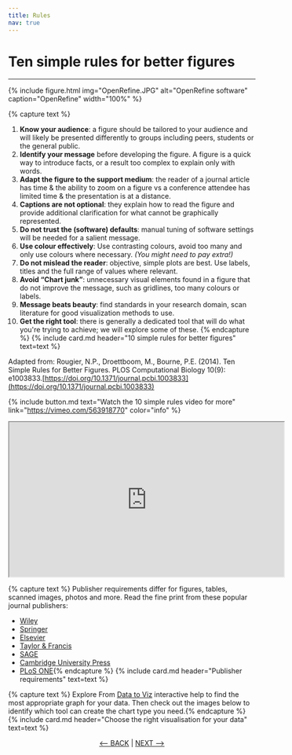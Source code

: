 ```yaml
---
title: Rules
nav: true
---
```

# Ten simple rules for better figures

-----

{% include figure.html img="OpenRefine.JPG" alt="OpenRefine software" caption="OpenRefine" width="100%" %}

{% capture text %}
1. **Know your audience**: a figure should be tailored to your audience and will likely be presented differently to groups including peers, students or the general public.
2. **Identify your message** before developing the figure. A figure is a quick way to introduce facts, or a result too complex to explain only with words.
3. **Adapt the figure to the support medium**: the reader of a journal article has time & the ability to zoom on a figure vs a conference attendee has limited time & the presentation is at a distance.
4. **Captions are not optional**: they explain how to read the figure and provide additional clarification for what cannot be graphically represented.
5. **Do not trust the (software) defaults**: manual tuning of software settings will be needed for a salient message.
6. **Use colour effectively**: Use contrasting colours, avoid too many and only use colours where necessary. *(You might need to pay extra!)*
7. **Do not mislead the reader**: objective, simple plots are best.  Use labels, titles and the full range of values where relevant.
8. **Avoid “Chart junk”**: unnecessary visual elements found in a figure that do not improve the message, such as gridlines, too many colours or labels.
9. **Message beats beauty**: find standards in your research domain, scan literature for good visualization methods to use.
10. **Get the right tool**: there is generally a dedicated tool that will do what you're trying to achieve; we will explore some of these.
{% endcapture %} {% include card.md header="10 simple rules for better figures" text=text %}


Adapted from: Rougier, N.P., Droettboom, M., Bourne, P.E. (2014). Ten Simple Rules for Better Figures.
PLOS Computational Biology 10(9): e1003833.[https://doi.org/10.1371/journal.pcbi.1003833](https://doi.org/10.1371/journal.pcbi.1003833)

{% include button.md text="Watch the 10 simple rules video for more" link="https://vimeo.com/563918770" color="info" %}

<iframe width="560" height="315" src="https://player.vimeo.com/video/563918770?badge=0&amp;autopause=0&amp;player_id=0&amp;app_id=58479" title="voyant_URL_upload_tailed.mp4"></iframe>



{% capture text %}
Publisher requirements differ for figures, tables, scanned images, photos and more.  Read the fine print from these popular journal publishers:
- [Wiley](https://authorservices.wiley.com/asset/photos/electronic_artwork_guidelines.pdf)
- [Springer](https://www.springer.com/gp/authors-editors/journal-author/journal-author-helpdesk/preparation/1276#c1260)
- [Elsevier](https://www-elsevier-com.libraryproxy.griffith.edu.au/authors/author-schemas/artwork-and-media-instructions/)
- [Taylor & Francis](http://journals.taylorandfrancis.com/tfo/UEMP/UEMP-IFA-Figure-Guidelines.pdf)
- [SAGE](https://au.sagepub.com/en-gb/oce/manuscript-submission-guidelines)
- [Cambridge University Press](https://www.cambridge.org/core/services/authors/journals/journals-artwork-guide)
- [PLoS ONE](https://journals.plos.org/plosone/s/figures){% endcapture %}
{% include card.md header="Publisher requirements" text=text %}

{% capture text %}
Explore From [Data to Viz](https://www.data-to-viz.com/) interactive help to find the most appropriate graph for your data.  Then check out the images below to identify which tool can create the chart type you need.{% endcapture %} 
{% include card.md header="Choose the right visualisation for your data" text=text %}





<p align="center">
  <a href="https://griffithunilibrary.github.io/data-vis-basics/content/0-setup.html"><-- BACK</a> |
  <a href="https://griffithunilibrary.github.io/intro-data-wrangle/content/2-lesson.html">NEXT --></a>
</p>

